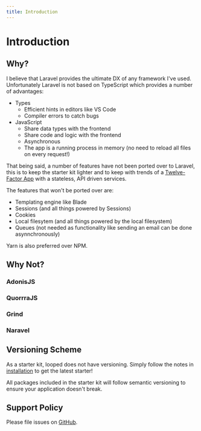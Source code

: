 ```yaml
---
title: Introduction
---
```

# Introduction

## Why?

I believe that Laravel provides the ultimate DX of any framework I've used. Unfortunately Laravel is not based on TypeScript which provides a number of advantages:

* Types
    * Efficient hints in editors like VS Code
    * Compiler errors to catch bugs
* JavaScript
    * Share data types with the frontend
    * Share code and logic with the frontend
    * Asynchronous
    * The app is a running process in memory (no need to reload all files on every request!)

That being said, a number of features have not been ported over to Laravel, this is to keep the starter kit lighter and to keep with trends of a [Twelve-Factor App](https://12factor.net/) with a stateless, API driven services. 

The features that won't be ported over are:

* Templating engine like Blade
* Sessions (and all things powered by Sessions)
* Cookies
* Local filesytem (and all things powered by the local filesystem)
* Queues (not needed as functionality like sending an email can be done asynnchronously)

Yarn is also preferred over NPM.

## Why Not?

### AdonisJS

### QuorrraJS

### Grind

### Naravel

## Versioning Scheme

As a starter kit, looped does not have versioning. Simply follow the notes in [installation](installation) to get the latest starter!

All packages included in the starter kit will follow semantic versioning to ensure your application doesn't break. 

## Support Policy

Please file issues on [GitHub](https://github.com/morrislaptop/looped/issues).
